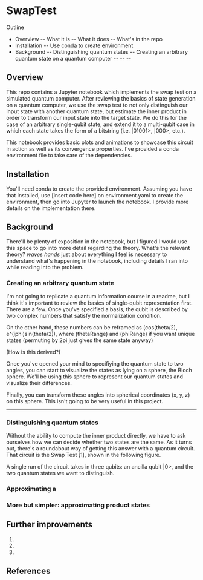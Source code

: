 # SwapTest

Outline 

- Overview
-- What it is 
-- What it does
-- What's in the repo
- Installation
-- Use conda to create environment
- Background
-- Distinguishing quantum states
-- Creating an arbitrary quantum state on a quantum computer
-- 
-- 
--


## Overview

This repo contains a Jupyter notebook which implements the swap test on a simulated quantum computer. After reviewing the basics of state generation on a quantum computer, we use the swap test to not only distinguish our input state with another quantum state, but estimate the inner product in order to transform our input state into the target state. We do this for the case of an arbitrary single-qubit state, and extend it to a multi-qubit case in which each state takes the form of a bitstring (i.e. |01001>, |000>, etc.). 

This notebook provides basic plots and animations to showcase this circuit in action as well as its convergence properties. I've provided a conda environment file to take care of the dependencies.

## Installation

You'll need conda to create the provided environment. Assuming you have that installed, use [insert code here] on environment.yaml to create the environment, then go into Jupyter to launch the notebook. I provide more details on the implementation there. 

## Background

There'll be plenty of exposition in the notebook, but I figured I would use this space to go into more detail regarding the theory. What's the relevant theory? *waves hands* just about everything I feel is necessary to understand what's happening in the notebook, including details I ran into while reading into the problem. 

### Creating an arbitrary quantum state

I'm not going to replicate a quantum information course in a readme, but I think it's important to review the basics of single-qubit representation first. There are a few. Once you've specified a basis, the qubit is described by two complex numbers that satisfy the normalization condition. 

On the other hand, these numbers can be reframed as (cos(theta/2), e^(iphi)sin(theta/2)), where (thetaRange) and (phiRange) if you want unique states (permuting by 2pi just gives the same state anyway)

(How is this derived?)

Once you've opened your mind to specifiying the quantum state to two angles, you can start to visualize the states as lying on a sphere, the Bloch sphere. We'll be using this sphere to represent our quantum states and visualize their differences.

Finally, you can transform these angles into spherical coordinates (x, y, z) on this sphere. This isn't going to be very useful in this project.

---





### Distinguishing quantum states

Without the ability to compute the inner product directly, we have to ask ourselves how we can decide whether two states are the same. As it turns out, there's a roundabout way of getting this answer with a quantum circuit. That circuit is the Swap Test [1], shown in the following figure. 

A single run of the circuit takes in three qubits: an ancilla qubit |0>, and the two quantum states we want to distinguish. 

### Approximating a 

### More but simpler: approximating product states

## Further improvements

1. 
2. 
3.

## References



